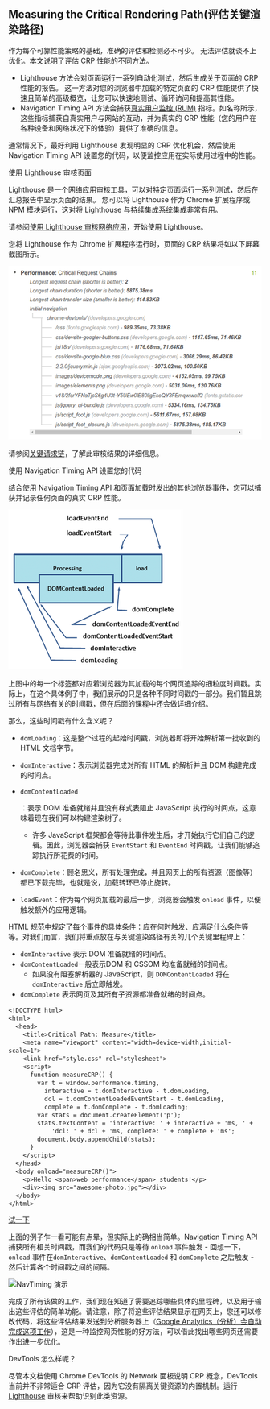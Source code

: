 ## Measuring the Critical Rendering Path(评估关键渲染路径)

作为每个可靠性能策略的基础，准确的评估和检测必不可少。 无法评估就谈不上优化。本文说明了评估 CRP 性能的不同方法。

- Lighthouse 方法会对页面运行一系列自动化测试，然后生成关于页面的 CRP 性能的报告。 这一方法对您的浏览器中加载的特定页面的 CRP 性能提供了快速且简单的高级概览，让您可以快速地测试、循环访问和提高其性能。
- Navigation Timing API 方法会捕获[真实用户监控 (RUM)](https://en.wikipedia.org/wiki/Real_user_monitoring) 指标。如名称所示，这些指标捕获自真实用户与网站的互动，并为真实的 CRP 性能（您的用户在各种设备和网络状况下的体验）提供了准确的信息。

通常情况下，最好利用 Lighthouse 发现明显的 CRP 优化机会，然后使用 Navigation Timing API 设置您的代码，以便监控应用在实际使用过程中的性能。

使用 Lighthouse 审核页面

Lighthouse 是一个网络应用审核工具，可以对特定页面运行一系列测试，然后在汇总报告中显示页面的结果。 您可以将 Lighthouse 作为 Chrome 扩展程序或 NPM 模块运行，这对将 Lighthouse 与持续集成系统集成非常有用。

请参阅[使用 Lighthouse 审核网络应用](https://developers.google.com/web/tools/lighthouse/)，开始使用 Lighthouse。

您将 Lighthouse 作为 Chrome 扩展程序运行时，页面的 CRP 结果将如以下屏幕截图所示。

![Lighthouse 的 CRP 审核](./images/lighthouse-crp.png)

请参阅[关键请求链](https://developers.google.com/web/tools/lighthouse/audits/critical-request-chains)，了解此审核结果的详细信息。

使用 Navigation Timing API 设置您的代码

结合使用 Navigation Timing API 和页面加载时发出的其他浏览器事件，您可以捕获并记录任何页面的真实 CRP 性能。

![Navigation Timing](./images/dom-navtiming.png)

上图中的每一个标签都对应着浏览器为其加载的每个网页追踪的细粒度时间戳。实际上，在这个具体例子中，我们展示的只是各种不同时间戳的一部分。我们暂且跳过所有与网络有关的时间戳，但在后面的课程中还会做详细介绍。

那么，这些时间戳有什么含义呢？

- `domLoading`：这是整个过程的起始时间戳，浏览器即将开始解析第一批收到的 HTML 文档字节。

- `domInteractive`：表示浏览器完成对所有 HTML 的解析并且 DOM 构建完成的时间点。

- ```
  domContentLoaded
  ```

  ：表示 DOM 准备就绪并且没有样式表阻止 JavaScript 执行的时间点，这意味着现在我们可以构建渲染树了。

  - 许多 JavaScript 框架都会等待此事件发生后，才开始执行它们自己的逻辑。因此，浏览器会捕获 `EventStart` 和 `EventEnd` 时间戳，让我们能够追踪执行所花费的时间。

- `domComplete`：顾名思义，所有处理完成，并且网页上的所有资源（图像等）都已下载完毕，也就是说，加载转环已停止旋转。

- `loadEvent`：作为每个网页加载的最后一步，浏览器会触发 `onload` 事件，以便触发额外的应用逻辑。

HTML 规范中规定了每个事件的具体条件：应在何时触发、应满足什么条件等等。对我们而言，我们将重点放在与关键渲染路径有关的几个关键里程碑上：

- `domInteractive` 表示 DOM 准备就绪的时间点。
- `domContentLoaded`一般表示DOM 和 CSSOM 均准备就绪的时间点。
  - 如果没有阻塞解析器的 JavaScript，则 `DOMContentLoaded` 将在 `domInteractive` 后立即触发。
- `domComplete` 表示网页及其所有子资源都准备就绪的时间点。

```
<!DOCTYPE html>
<html>
  <head>
    <title>Critical Path: Measure</title>
    <meta name="viewport" content="width=device-width,initial-scale=1">
    <link href="style.css" rel="stylesheet">
    <script>
      function measureCRP() {
        var t = window.performance.timing,
          interactive = t.domInteractive - t.domLoading,
          dcl = t.domContentLoadedEventStart - t.domLoading,
          complete = t.domComplete - t.domLoading;
        var stats = document.createElement('p');
        stats.textContent = 'interactive: ' + interactive + 'ms, ' +
            'dcl: ' + dcl + 'ms, complete: ' + complete + 'ms';
        document.body.appendChild(stats);
      }
    </script>
  </head>
  <body onload="measureCRP()">
    <p>Hello <span>web performance</span> students!</p>
    <div><img src="awesome-photo.jpg"></div>
  </body>
</html>
```

[试一下](https://googlesamples.github.io/web-fundamentals/fundamentals/performance/critical-rendering-path/measure_crp.html)

上面的例子乍一看可能有点晕，但实际上的确相当简单。Navigation Timing API 捕获所有相关时间戳，而我们的代码只是等待 `onload` 事件触发 - 回想一下，`onload` 事件在`domInteractive`、`domContentLoaded` 和 `domComplete` 之后触发 - 然后计算各个时间戳之间的间隔。

![NavTiming 演示](./images/device-navtiming-small.png)

完成了所有该做的工作，我们现在知道了需要追踪哪些具体的里程碑，以及用于输出这些评估的简单功能。请注意，除了将这些评估结果显示在网页上，您还可以修改代码，将这些评估结果发送到分析服务器上（[Google Analytics（分析）会自动完成这项工作](https://support.google.com/analytics/answer/1205784)），这是一种监控网页性能的好方法，可以借此找出哪些网页还需要作出进一步优化。

DevTools 怎么样呢？

尽管本文档使用 Chrome DevTools 的 Network 面板说明 CRP 概念，DevTools 当前并不非常适合 CRP 评估，因为它没有隔离关键资源的内置机制。运行 [Lighthouse](https://developers.google.com/web/fundamentals/performance/critical-rendering-path/measure-crp#lighthouse) 审核来帮助识别此类资源。